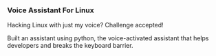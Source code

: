 <h3 style = 'italic'>Voice Assistant For Linux</h3>


Hacking Linux with just my voice? Challenge accepted! 

Built an assistant using python, the voice-activated assistant that helps developers and breaks the keyboard barrier.

